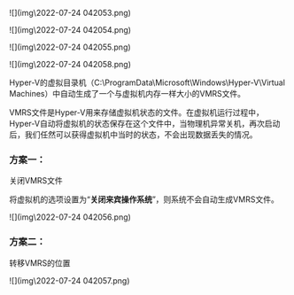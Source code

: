 ![](img\2022-07-24 042053.png)





![](img\2022-07-24 042054.png)



![](img\2022-07-24 042055.png)



![](img\2022-07-24 042058.png)





Hyper-V的虚拟目录机（C:\ProgramData\Microsoft\Windows\Hyper-V\Virtual Machines）中自动生成了一个与虚拟机内存一样大小的VMRS文件。



VMRS文件是Hyper-V用来存储虚拟机状态的文件。在虚拟机运行过程中，Hyper-V自动将虚拟机的状态保存在这个文件中，当物理机异常关机，再次启动后，我们任然可以获得虚拟机中当时的状态，不会出现数据丢失的情况。



### 方案一：

关闭VMRS文件

将虚拟机的选项设置为“**关闭来宾操作系统**”，则系统不会自动生成VMRS文件。

![](img\2022-07-24 042056.png)



### 方案二：

转移VMRS的位置

![](img\2022-07-24 042057.png)